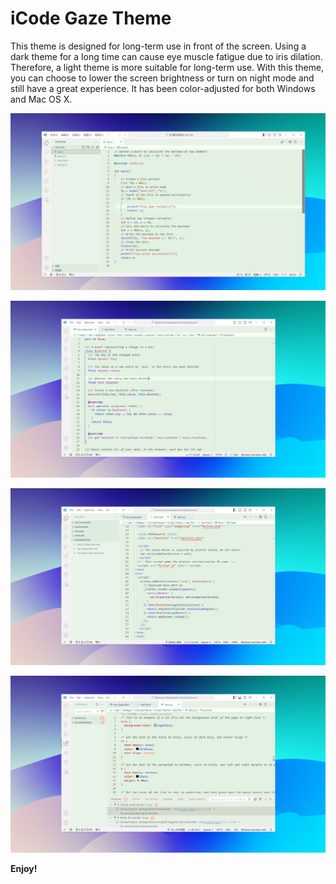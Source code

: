 # iCode Gaze Theme
This theme is designed for long-term use in front of the screen. Using a dark theme for a long time can cause eye muscle fatigue due to iris dilation. Therefore, a light theme is more suitable for long-term use. With this theme, you can choose to lower the screen brightness or turn on night mode and still have a great experience. It has been color-adjusted for both Windows and Mac OS X.

![Shot](https://github.com/Meterwhite/iCode-Theme/raw/master/assets/1.png)

![Shot](https://github.com/Meterwhite/iCode-Theme/raw/master/assets/2.png)

![Shot](https://github.com/Meterwhite/iCode-Theme/raw/master/assets/3.png)

![Shot](https://github.com/Meterwhite/iCode-Theme/raw/master/assets/4.png)

**Enjoy!**

